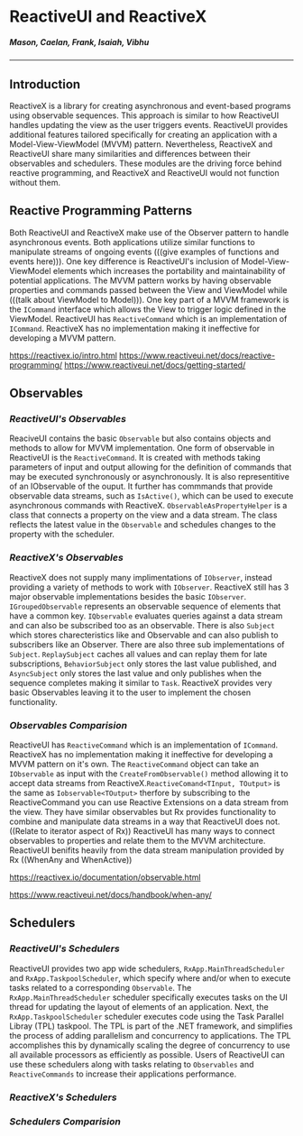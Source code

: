 # ReactiveUI and ReactiveX
##### _Mason, Caelan, Frank, Isaiah, Vibhu_

---

## Introduction
ReactiveX is a library for creating asynchronous and event-based programs using observable sequences. This approach is similar to how ReactiveUI handles updating the view as the user triggers events. ReactiveUI provides additional features tailored specifically for creating an application with a Model-View-ViewModel (MVVM) pattern. Nevertheless, ReactiveX and ReactiveUI share many similarities and differences between their observables and schedulers. These modules are the driving force behind reactive programming, and ReactiveX and ReactiveUI would not function without them.

## Reactive Programming Patterns
Both ReactiveUI and ReactiveX make use of the Observer pattern to handle asynchronous events. Both applications utilize similar functions to manipulate streams of ongoing events (((give examples of functions and events here))). One key difference is ReactiveUI's inclusion of Model-View-ViewModel elements which increases the portability and maintainability of potential applications. The MVVM pattern works by having observable properties and commands passed between the View and ViewModel while (((talk about ViewModel to Model))). One key part of a MVVM framework is the `ICommand` interface which allows the View to trigger logic defined in the ViewModel. ReactiveUI has `ReactiveCommand` which is an implementation of `ICommand`. ReactiveX has no implementation making it ineffective for developing a MVVM pattern.


https://reactivex.io/intro.html
https://www.reactiveui.net/docs/reactive-programming/
https://www.reactiveui.net/docs/getting-started/


## Observables

### _ReactiveUI's Observables_
ReaciveUI contains the basic `Observable` but also contains objects and methods to allow for MVVM implementation. One form of observable in ReactiveUI is the `ReactiveCommand`. It is created with methods taking parameters of input and output allowing for the definition of commands that may be executed synchronously or asynchronously. It is also representitive of an IObservable of the ouput. It further has commmands that provide observable data streams, such as `IsActive()`, which can be used to execute asynchronous commands with ReactiveX. `ObservableAsPropertyHelper` is a class that connects a property on the view and a data stream. The class reflects the latest value in the `Observable` and schedules changes to the property with the scheduler. 

### _ReactiveX's Observables_
ReactiveX does not supply many implimentations of `IObserver`, instead providing a variety of methods to work with `IObserver`. ReactiveX still has 3 major observable implementations besides the basic `IObserver`. `IGroupedObservable` represents an observable sequence of elements that have a common key. `IQbservable` evaluates queries against a data stream and can also be subscribed too as an observable. There is also `Subject` which stores charecteristics like and Observable and can also publish to subscribers like an Observer. There are also three sub implementations of `Subject`. `ReplaySubject` caches all values and can replay them for late subscriptions, `BehaviorSubject` only stores the last value published, and `AsyncSubject` only stores the last value and only publishes when the sequence completes making it similar to `Task`. ReactiveX provides very basic Observables leaving it to the user to implement the chosen functionality.

### _Observables Comparision_
ReactiveUI has `ReactiveCommand` which is an implementation of `ICommand`. ReactiveX has no implementation making it ineffective for developing a MVVM pattern on it's own. The `ReactiveCommand` object can take an `IObservable` as input with the `CreateFromObservable()` method allowing it to accept data streams from ReactiveX.`ReactiveComand<TInput, TOutput>`  is the same as `Iobservable<TOutput>` therfore by subscribing to the ReactiveCommand you can use Reactive Extensions on a data stream from the view. They have similar observables but Rx provides functionality to combine and manipulate data streams in a way that ReactiveUI does not.((Relate to iterator aspect of Rx)) ReactiveUI has many ways to connect observables to properties and relate them to the MVVM architecture. ReactiveUI benifits heavily from the data stream manipulation provided by Rx ((WhenAny and WhenActive))

https://reactivex.io/documentation/observable.html

https://www.reactiveui.net/docs/handbook/when-any/

## Schedulers

### _ReactiveUI's Schedulers_
ReactiveUI provides two app wide schedulers, `RxApp.MainThreadScheduler` and `RxApp.TaskpoolScheduler`, which specify where and/or when to execute tasks related to a corresponding `Observable`. The `RxApp.MainThreadScheduler` scheduler specifically executes tasks on the UI thread for updating the layout of elements of an application. Next, the `RxApp.TaskpoolScheduler` scheduler executes code using the Task Parallel Libray (TPL) taskpool. The TPL is part of the .NET framework, and simplifies the process of adding parallelism and concurrency to applications. The TPL accomplishes this by dynamically scaling the degree of concurrency to use all available processors as efficiently as possible. Users of ReactiveUI can use these schedulers along with tasks relating to `Observables` and `ReactiveCommands` to increase their applications performance. 

### _ReactiveX's Schedulers_

### _Schedulers Comparision_

